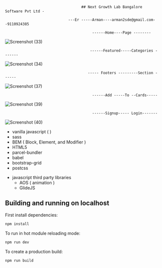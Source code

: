                                        ## Next Growth Lab Bangalore Software Pvt Ltd -

                                 ---Er -----Arman----arman2sde@gmail.com--9110924385

                                            ------Home----Page --------


   ![Screenshot (33)](https://github.com/ER-ARMAN/Nextg-Growth-Labs/assets/122722847/c0bbf414-c10c-4b84-ba8a-a3ed7ff8d9c5)
      


                                           ------Featured-----Categories -------


![Screenshot (34)](https://github.com/ER-ARMAN/Nextg-Growth-Labs/assets/122722847/5b6ad1ae-1a27-47b5-bed4-c07858e54b12)



                                          ----- Footers ---------Section ------


![Screenshot (37)](https://github.com/ER-ARMAN/Nextg-Growth-Labs/assets/122722847/d30ca146-82af-4c3d-a70d-7a10a02ccaec)



                                            ------Add -----To --Cards-----



![Screenshot (39)](https://github.com/ER-ARMAN/Nextg-Growth-Labs/assets/122722847/535269e2-a197-4abf-b185-7b939751b1d5)



                                            ------Signup----- Login-------


![Screenshot (40)](https://github.com/ER-ARMAN/Nextg-Growth-Labs/assets/122722847/1ea4018c-14d5-4984-ada2-2dd10eb84922)





- vanilla javascript ( )
- sass
- BEM ( Block, Element, and Modifier )
- HTML5
- parcel-bundler
- babel
- bootstrap-grid
- postcss

* javascript third party libraries
  - AOS ( animation )
  - GlideJS

## Building and running on localhost

First install dependencies:

```sh
npm install
```

To run in hot module reloading mode:

```sh
npm run dev
```

To create a production build:

```sh
npm run build
```
